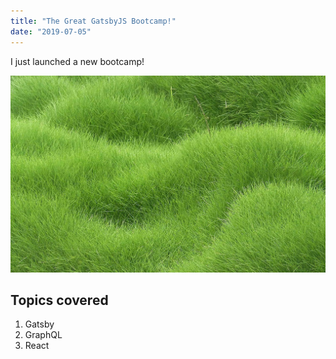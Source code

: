 ```yaml
---
title: "The Great GatsbyJS Bootcamp!"
date: "2019-07-05"
---
```


I just launched a new bootcamp!

![This is my image](./grass.jpg)

## Topics covered

1. Gatsby
2. GraphQL
3. React